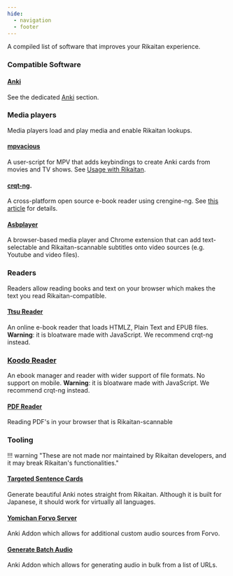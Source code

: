 ```yaml
---
hide:
  - navigation
  - footer
---
```


A compiled list of software that improves your Rikaitan experience.

### Compatible Software

#### [Anki](https://wiki.archlinux.org/title/Anki)

See the dedicated [Anki](/anki/) section.

### Media players

Media players load and play media and enable Rikaitan lookups.

#### [mpvacious](https://github.com/Ajatt-Tools/mpvacious)

A user-script for MPV that adds keybindings to create Anki cards from movies and TV shows.
See [Usage with Rikaitan](https://github.com/Ajatt-Tools/mpvacious/blob/master/howto/yomichan.md).

#### [crqt-ng](https://gitlab.com/coolreader-ng/crqt-ng/).

A cross-platform open source e-book reader using crengine-ng.
See [this article](https://tatsumoto.neocities.org/blog/reading-books)
for details.

#### [Asbplayer](https://github.com/killergerbah/asbplayer?tab=readme-ov-file#getting-started)

A browser-based media player and Chrome extension that can add text-selectable and Rikaitan-scannable subtitles onto video sources (e.g. Youtube and video files).

### Readers

Readers allow reading books and text on your browser which makes the text you read Rikaitan-compatible.

#### [Ttsu Reader](https://reader.ttsu.app/)

An online e-book reader that loads HTMLZ, Plain Text and EPUB files.
**Warning**: it is bloatware made with JavaScript. We recommend crqt-ng instead.

### [Koodo Reader](https://web.koodoreader.com/)

An ebook manager and reader with wider support of file formats. No support on mobile.
**Warning**: it is bloatware made with JavaScript. We recommend crqt-ng instead.

#### [PDF Reader](rikaitan-pdf-viewer/index.html)

Reading PDF's in your browser that is Rikaitan-scannable

### Tooling

!!! warning "These are not made nor maintained by Rikaitan developers, and it may break Rikaitan's functionalities."

#### [Targeted Sentence Cards](https://tatsumoto.neocities.org/blog/discussing-various-card-templates#targeted-sentence-cards)

Generate beautiful Anki notes straight from Rikaitan. Although it is built for Japanese, it should work for virtually all languages.

#### [Yomichan Forvo Server](https://ankiweb.net/shared/info/580654285)

Anki Addon which allows for additional custom audio sources from Forvo.

#### [Generate Batch Audio](https://ankiweb.net/shared/info/1156270186)

Anki Addon which allows for generating audio in bulk from a list of URLs.
